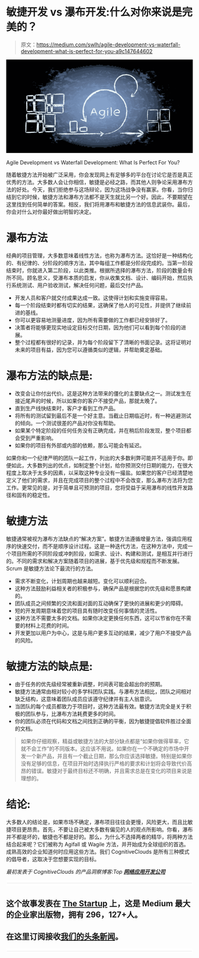 # 敏捷开发 vs 瀑布开发:什么对你来说是完美的？

> 原文：<https://medium.com/swlh/agile-development-vs-waterfall-development-what-is-perfect-for-you-a9c147644602>

![](img/9c4d1e18fda207ba7d64d54aadb27904.png)

Agile Development vs Waterfall Development: What Is Perfect For You?

随着敏捷方法开始被广泛采用，你会发现网上有足够多的平台在讨论它是否是真正优秀的方法。大多数人会让你相信，敏捷是必经之路，而其他人则争论采用瀑布方法的好处。今天，我们拒绝参与这场辩论，因为这场战争没有赢家。你看，当你归结到它的时候，敏捷方法和瀑布方法都不是天生就比另一个好。因此，不要期望在这里找到任何简单的答案。相反，我们将用瀑布和敏捷方法的信息武装你。最后，你会对什么对你最好做出明智的决定。

# 瀑布方法

经典的项目管理，大多数意味着线性方法，也称为瀑布方法。这恰好是一种结构化的、有纪律的、分阶段的顺序方法，其中每组工作都是分阶段完成的。当第一阶段结束时，你就进入第二阶段，以此类推。根据所选择的瀑布方法，阶段的数量会有所不同。顾名思义，受瀑布本质的启发，你从收集文档、设计、编码开始，然后执行系统测试、用户验收测试，解决任何问题，最后交付产品。

*   开发人员和客户就交付成果达成一致。这使得计划和实施变得容易。
*   每一个阶段结束时都有切实的结果，这确保了他人的可见性，并提供了继续前进的基线。
*   你可以更容易地测量进度，因为所有需要做的工作都已经安排好了。
*   决策者将能够更现实地设定目标交付日期，因为他们可以看到每个阶段的进展。
*   整个过程都有很好的记录，并为每个阶段留下了清晰的书面记录。这将证明对未来的项目有益，因为您可以遵循类似的逻辑，并帮助奠定基础。

# 瀑布方法的缺点是:

*   改变会让你付出代价。这是这种方法带来的僵化的主要缺点之一。测试发生在接近尾声的时候，所以如果你的客户不接受产品，那就太晚了。
*   直到生产线快结束时，客户才看到工作产品。
*   将所有的测试留到最后不是一个好主意。当截止日期临近时，有一种逃避测试的倾向。一个测试很差的产品对你没有帮助。
*   如果某个特定阶段的任何任务没有正确完成，并在稍后阶段发现，整个项目都会受到严重影响。
*   如果你的项目有外部或内部的依赖，那么可能会有延迟。

如果你和一个纪律严明的团队一起工作，列出的大多数利弊可能并不适用于你。即便如此，大多数列出的优点，如制定整个计划，给你预测交付日期的能力，在很大程度上取决于太多的因素，以采取这种专业没有一撮盐。如果您的客户已经清楚地定义了他们的需求，并且在完成项目的整个过程中不会改变，那么瀑布方法将为您工作。更常见的是，对于简单且可预测的项目，您将受益于采用瀑布的线性开发路径和固有的稳定性。

# 敏捷方法

敏捷通常被视为瀑布方法缺点的“解决方案”。敏捷方法遵循增量方法，强调应用程序的快速交付，而不是顺序设计过程。这是一种迭代方法，在这种方法中，完成一个项目所需的不同阶段或冲刺阶段，如需求、设计、构建和测试，是相互并行进行的。不同的需求和解决方案随着项目的进展，基于优先级和规程而不断发展。Scrum 是敏捷方法论下最流行的方法。

*   需求不断变化，计划周期也越来越短。变化可以顺利迎合。
*   这种方法鼓励利益相关者的积极参与，确保产品是根据您的优先级和愿景构建的。
*   团队成员之间频繁的交流和面对面的互动确保了更快的进展和更少的障碍。
*   短的开发周期意味着您的项目具有随时改变任何事情的灵活性。
*   这种方法不需要太多的文档。如果你决定更换任何东西，这可以节省你在不需要的材料上花费的时间。
*   开发更加以用户为中心，这是与用户更多互动的结果，减少了用户不接受产品的风险。

# 敏捷方法的缺点是:

*   由于任务的优先级经常被重新调整，时间表可能会超出你的预期。
*   敏捷方法通常由相对较小的多学科团队实践。与瀑布方法相比，团队之间相对缺乏结构，这意味着团队成员应该遵守纪律并有主人翁意识。
*   当团队的每个成员都致力于项目时，这种方法最有效。敏捷方法完全是关于积极的团队参与，比瀑布方法耗费更多的时间。
*   你的团队必须在代码和文档之间找到正确的平衡，因为敏捷提倡软件胜过全面的文档。

> 如果你仔细观察，精益或敏捷方法的大部分缺点都是“如果你做得草率，它就不会工作”的不同版本。这应该不用说。如果你在一个不确定的市场中开发一个新产品，并且有一个截止日期，那么你应该选择敏捷。特别是如果你没有足够的信息，在项目开始时选择执行严格的要求和计划将会导致代价高昂的错误。敏捷对于最终目标还不明确，并且需求总是在变化的项目来说是理想的。

# 结论:

大多数人的结论是，如果市场不确定，瀑布项目往往会更慢，风险更大，而且比敏捷项目更昂贵。首先，不要让自己被大多数有偏见的人的观点所影响。你看，瀑布并不都是坏的，敏捷也不都是好的。那么，为什么不选择两者的精华，将两种方法结合起来呢？它们被称为 Agifall 或 Wagile 方法，并开始成为全球组织的首选。成熟高效的企业知道何时应用这些方法。我们 CognitiveClouds 是所有三种模式的倡导者，这取决于您想要实现的目标。

*最初发表于 CognitiveClouds 的产品洞察博客:Top* [***网络应用开发公司***](https://www.cognitiveclouds.com/custom-software-development-services/web-application-development-company)

![](img/731acf26f5d44fdc58d99a6388fe935d.png)

## 这个故事发表在 [The Startup](https://medium.com/swlh) 上，这是 Medium 最大的企业家出版物，拥有 296，127+人。

## 在这里订阅接收[我们的头条新闻](http://growthsupply.com/the-startup-newsletter/)。

![](img/731acf26f5d44fdc58d99a6388fe935d.png)
